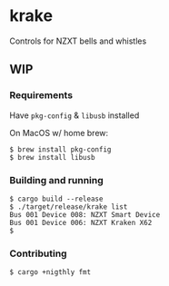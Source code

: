# krake
Controls for NZXT bells and whistles

## WIP

### Requirements

Have `pkg-config` & `libusb` installed

On MacOS w/ home brew:

```
$ brew install pkg-config
$ brew install libusb
```

### Building and running
```
$ cargo build --release
$ ./target/release/krake list
Bus 001 Device 008: NZXT Smart Device
Bus 001 Device 006: NZXT Kraken X62
$
```

### Contributing

```
$ cargo +nigthly fmt
```


